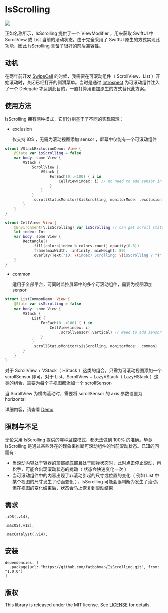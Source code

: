 # IsScrolling

![](https://img.shields.io/badge/Platform%20Compatibility-iOS%20|%20macOS%20|%20macCatalyst-red)

正如名称所示，IsScrolling 提供了一个 ViewModifier ，用来获取 SwiftUI 中 ScrollView 或 List 当前的滚动状态。由于完全采用了 SwiftUI 原生的方式实现此功能，因此 IsScrolling 具备了很好的前后兼容性。

## 动机

在两年前开发 [SwipeCell](https://github.com/fatbobman/SwipeCell) 的时候，我需要在可滚动组件（ ScrollView、List ）开始滚动时，关闭已经打开的侧滑菜单。当时是通过  [Introspect](https://github.com/siteline/SwiftUI-Introspect.git) 为可滚动组件注入了一个 Delegate 才达到此目的，一直打算用更加原生的方式替代此方案。 

## 使用方法

IsScrolling 拥有两种模式，它们分别基于了不同的实现原理：

* exclusion

  仅支持 iOS ，无需为滚动视图添加 sensor ，屏幕中仅能有一个可滚动组件

```swift
struct VStackExclusionDemo: View {
    @State var isScrolling = false
    var body: some View {
        VStack {
            ScrollView {
                VStack {
                    ForEach(0..<100) { i in
                        CellView(index: i) // no need to add sensor in exclusion mode
                    }
                }
            }
            .scrollStatusMonitor($isScrolling, monitorMode: .exclusion) // add scrollStatusMonitor to get scroll status
        }
    }
}

struct CellView: View {
    @Environment(\.isScrolling) var isScrolling // can get scroll status in scrollable content
    let index: Int
    var body: some View {
        Rectangle()
            .fill(colors[index % colors.count].opacity(0.6))
            .frame(maxWidth: .infinity, minHeight: 80)
            .overlay(Text("ID: \(index) Scrolling: \(isScrolling ? "T" : "F")"))
    }
}
```

* common

  适用于全部平台，可同时监控屏幕中的多个可滚动组件，需要为视图添加 sensor

```swift
struct ListCommonDemo: View {
    @State var isScrolling = false
    var body: some View {
        VStack {
            List {
                ForEach(0..<100) { i in
                    CellView(index: i)
                        .scrollSensor(.vertical) // Need to add sensor for each subview
                }
            }
            .scrollStatusMonitor($isScrolling, monitorMode: .common)
        }
    }
}
```

对于 ScrollView + VStack（ HStack ）这类的组合，只需为可滚动视图添加一个 scrollSensor 即可。对于 List、ScrollView + LazyVStack（ LazyHStack ）这类的组合，需要为每个子视图都添加一个 scrollSensor。

当 ScrollView 为横向滚动时，需要将 scrollSensor 的 axis 参数设置为 horizontal

详细内容，请查看 [Demo](https://github.com/fatbobman/IsScrolling/tree/main/Demo)

## 限制与不足

无论采用 IsScrolling 提供的哪种监控模式，都无法做到 100% 的准确。毕竟 IsScrolling 是通过某些外在的现象来推断可滚动组件的当前滚动状态。已知的问题有：

* 当滚动内容处于容器的顶部或底部且处于回弹状态时，此时点击停止滚动，再松手，可能会出现滚动状态的扰动（ 状态会快速变化一次 ）
* 当可滚动组件中的内容出现了非滚动引起的尺寸或位置的变化（ 例如 List 中某个视图的尺寸发生了动画变化 ），IsScrolling 可能会误判断为发生了滚动，但在视图的变化结束后，状态会马上恢复到滚动结束

## 需求

```
.iOS(.v14),

.macOS(.v12),

.macCatalyst(.v14),
```

## 安装

```
dependencies: [
  .package(url: "https://github.com/fatbobman/IsScrolling.git", from: "1.0.0")
]
```

## 版权

This library is released under the MIT license. See [LICENSE](https://github.com/fatbobman/IsScrolling/blob/main/LICENSE) for details.
